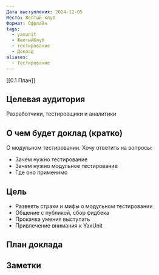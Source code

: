 ```yaml
---
Дата выступления: 2024-12-05
Место: Желтый клуб
Формат: Оффлайн
tags:
  - yaxunit
  - ЖелтыйКлуб
  - тестирование
  - Доклад
aliases:
  - Тестирование
---
```

[[0.1 План]]
## Целевая аудитория
Разработчики, тестировщики и аналитики

## О чем будет доклад (кратко)
О модульном тестировании.
Хочу ответить на вопросы:
* Зачем нужно тестирование
* Зачем нужно модульное тестирование
* Где оно применимо

## Цель

* Развеять страхи и мифы о модульном тестировании
* Общение с публикой, сбор фидбека
* Прокачка умения выступать
* Привлечение внимания к YaxUnit

## План доклада

## Заметки




